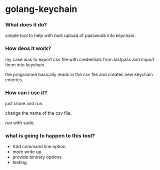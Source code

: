 # golang-keychain


### What does it do?  

simple tool to help with bulk upload of passwods into keychain.

### How deos it work?

my case was to export csv file with credentials from lastpass and import them into keychain. 

the programme basically reads in the csv file and creates new keychain enteries.


### How can i use it?

just clone and run.

change the name of the csv file.

run with sudo. 

### what is going to happen to this tool?  

- Add command line option
- more write up
- provide binnary options
- testing




